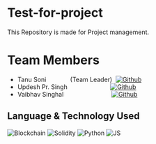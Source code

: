 # Test-for-project

This Repository is made for Project management.

# Team Members
- Tanu Soni &nbsp;&nbsp;&nbsp;&nbsp;&nbsp;&nbsp;&nbsp;&nbsp;&nbsp;&nbsp;&nbsp;&nbsp; (Team Leader) &nbsp;[![Github](https://img.shields.io/badge/GitHub-100000?style=for-the-badge&logo=github&logoColor=white)](https://github.com/tanus786)
- Updesh Pr. Singh  &nbsp;&nbsp;&nbsp;&nbsp;&nbsp;&nbsp;&nbsp;&nbsp;&nbsp;&nbsp;&nbsp;&nbsp;&nbsp;&nbsp;&nbsp;&nbsp;&nbsp;&nbsp;&nbsp;&nbsp;&nbsp;&nbsp;&nbsp;&nbsp;[![Github](https://img.shields.io/badge/GitHub-100000?style=for-the-badge&logo=github&logoColor=white)](https://github.com/updesh126)
- Vaibhav Singhal  &nbsp;&nbsp; &nbsp;&nbsp;&nbsp;&nbsp;&nbsp;&nbsp;&nbsp;&nbsp;&nbsp;&nbsp;&nbsp;&nbsp;&nbsp;&nbsp;&nbsp;&nbsp;&nbsp;&nbsp;&nbsp;&nbsp;&nbsp;&nbsp;&nbsp;&nbsp;[![Github](https://img.shields.io/badge/GitHub-100000?style=for-the-badge&logo=github&logoColor=white)]()

## Language & Technology Used
![Blockchain](https://img.shields.io/badge/Blockchain-2F3134?style=for-the-badge&logo=hyperledger&logoColor=white)
![Solidity](https://img.shields.io/badge/Solidity-e6e6e6?style=for-the-badge&logo=solidity&logoColor=black)
![Python](https://img.shields.io/badge/Python-FFD43B?style=for-the-badge&logo=python&logoColor=blue)
![JS](https://img.shields.io/badge/JavaScript-323330?style=for-the-badge&logo=javascript&logoColor=F7DF1E)

